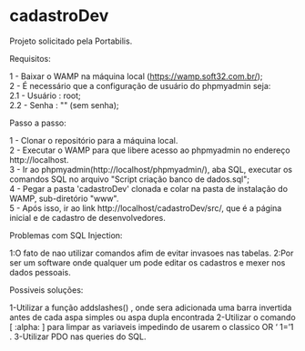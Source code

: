 # cadastroDev
Projeto solicitado pela Portabilis.

Requisitos: 

1 - Baixar o WAMP na máquina local (https://wamp.soft32.com.br/); <br />
2 - É necessário que a configuração de usuário do phpmyadmin seja:  <br />
2.1 - Usuário : root;  <br />
2.2 - Senha : "" (sem senha);  <br />

Passo a passo: 

1 - Clonar o repositório para a máquina local.  <br />
2 - Executar o WAMP para que libere acesso ao phpmyadmin no endereço http://localhost.  <br />
3 - Ir ao phpmyadmin(http://localhost/phpmyadmin/), aba SQL, executar os comandos SQL no arquivo "Script criação banco de dados.sql";  <br />
4 - Pegar a pasta 'cadastroDev' clonada e colar na pasta de instalação do WAMP, sub-diretório "www".  <br />
5 - Após isso, ir ao link http://localhost/cadastroDev/src/, que é a página inicial e de cadastro de desenvolvedores.  <br />

Problemas com SQL Injection:

1:O fato de nao utilizar comandos afim de evitar invasoes nas tabelas.
2:Por ser um software onde qualquer um pode editar os cadastros e mexer nos dados pessoais.

Possiveis soluções:

1-Utilizar a função addslashes() , onde sera adicionada uma barra invertida antes de cada aspa simples ou aspa dupla encontrada
2-Utilizar o comando [ :alpha: ] para limpar as variaveis impedindo de usarem o classico OR ‘ 1=’1 .
3-Utilizar PDO nas queries do SQL.

